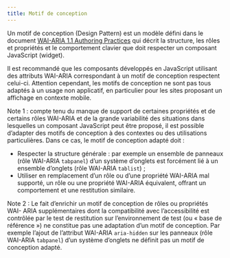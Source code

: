```yaml
---
title: Motif de conception
---
```


Un motif de conception (Design Pattern) est un modèle défini dans le
document <span lang="en">[WAI-ARIA 1.1 Authoring Practices](http://www.w3.org/TR/wai-aria-practices/)</span>
qui décrit la structure, les rôles et propriétés et le
comportement clavier que doit respecter un composant JavaScript (widget).

Il est recommandé que les composants développés en JavaScript utilisant des
attributs WAI-ARIA correspondant à un motif de conception respectent celui-ci.
Attention cependant, les motifs de conception ne sont pas tous adaptés à un
usage non applicatif, en particulier pour les sites proposant un affichage en
contexte mobile.

Note 1 : compte tenu du manque de support de certaines propriétés et de
certains rôles WAI-ARIA et de la grande variabilité des situations dans
lesquelles un composant JavaScript peut être proposé, il est possible
d’adapter des motifs de conception à des contextes ou des utilisations
particulières. Dans ce cas, le motif de conception adapté doit :

- Respecter la structure générale : par exemple un ensemble de panneaux (rôle WAI-ARIA `tabpanel`) d’un système d’onglets est forcément lié à un ensemble d’onglets (rôle WAI-ARIA `tablist`) ;
- Utiliser en remplacement d’un rôle ou d’une propriété WAI-ARIA mal supporté, un rôle ou une propriété WAI-ARIA équivalent, offrant un comportement et une restitution similaire.

Note 2 : Le fait d’enrichir un motif de conception de rôles ou propriétés WAI-
ARIA supplémentaires dont la compatibilité avec l’accessibilité est contrôlée
par le test de restitution sur l’environnement de test (ou « base de référence
») ne constitue pas une adaptation d’un motif de conception. Par exemple
l’ajout de l’attribut WAI-ARIA `aria-hidden` sur les panneaux (rôle WAI-ARIA
`tabpanel`) d’un système d’onglets ne définit pas un motif de conception
adapté.
